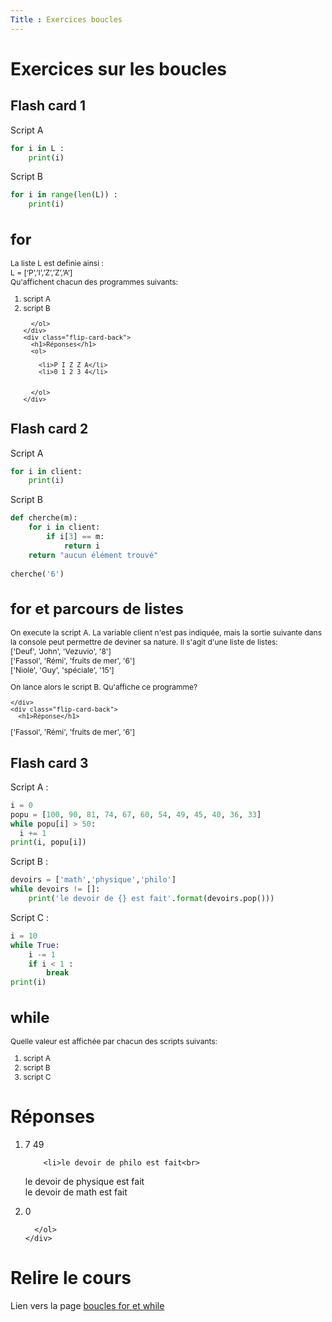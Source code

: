 ```yaml
---
Title : Exercices boucles
---
```


# Exercices sur les boucles
## Flash card 1

Script A

```python
for i in L : 
    print(i)
```

Script B 

```python
for i in range(len(L)) : 
    print(i)
```

<div class="flip-card">
  <div class="flip-card-inner">
    <div class="flip-card-front" style="font-size: 12px">
      <h1>for</h1>
      <p>La liste L est definie ainsi : <br>L = [‘P’,’I’,’Z’,’Z’,’A’]<br>
      Qu'affichent chacun des programmes suivants:</p>
      <ol>
        <li>script A</code></li>
        <li>script B</li>
     
      </ol>
    </div>
    <div class="flip-card-back">
      <h1>Réponses</h1>
      <ol>
        
        <li>P I Z Z A</li>
        <li>0 1 2 3 4</li>

       
      </ol>
    </div>
  </div>
</div>

## Flash card 2

Script A 

```python
for i in client:
    print(i)
```

Script B

```python
def cherche(m):
    for i in client:
        if i[3] == m:
            return i
    return "aucun élément trouvé"
        
cherche('6')
```



<div class="flip-card">
  <div class="flip-card-inner">
    <div class="flip-card-front" style="font-size: 12px">
      <h1>for et parcours de listes</h1>
      <p>On execute la script A. La variable client n'est pas indiquée, mais la sortie suivante dans la console peut permettre de deviner sa nature. Il s'agit d'une liste de listes:<br>
        ['Deuf', 'John', 'Vezuvio', '8']<br>
['Fassol', 'Rémi', 'fruits de mer', '6']<br>
['Niole', 'Guy', 'spéciale', '15']<br></p>
<p>
On lance alors le script B. Qu'affiche ce programme?
</p>
     
    </div>
    <div class="flip-card-back">
      <h1>Réponse</h1>
['Fassol', 'Rémi', 'fruits de mer', '6']
    </div>
  </div>
</div>


## Flash card 3

Script A : 

```python
i = 0
popu = [100, 90, 81, 74, 67, 60, 54, 49, 45, 40, 36, 33]
while popu[i] > 50:
  i += 1
print(i, popu[i])
```

Script B : 

```python
devoirs = ['math','physique','philo']
while devoirs != []:
    print('le devoir de {} est fait'.format(devoirs.pop()))
```

Script C : 

```python
i = 10
while True:
    i -= 1
    if i < 1 : 
        break
print(i)
```



<div class="flip-card">
  <div class="flip-card-inner">
    <div class="flip-card-front" style="font-size: 12px">
      <h1>while</h1>
      <p>Quelle valeur est affichée par chacun des scripts suivants:</p>
      <ol>
        <li>script A</code></li>
        <li>script B</li>
        <li>script C</li>
      </ol>
    </div>
    <div class="flip-card-back">
      <h1>Réponses</h1>
      <ol><li>7 49</li>
  
        <li>le devoir de philo est fait<br>
le devoir de physique est fait<br>
le devoir de math est fait<br></li>
        <li>0</li>
       
      </ol>
    </div>
  </div>
</div>

# Relire le cours
Lien vers la page [boucles for et while](/docs/python/pages/boucles/page1/index.html)

<script>
let selector, cards, makeActive;
let elems = [];
var check = false;

selector = '.flip-card';

cards = document.querySelectorAll(selector);


makeActive = function () {
    /* attention petite erreur de script
    pour que ca fonctionne il faut un nombre impair de cartes
    */ 
    for (let i = 0; i < cards.length; i++){
      check=!check;
      //console.log(cards[i].childNodes[1].classList);
      elems[i] = cards[i].childNodes[1];
      elems[i].classList.remove('active');
      }
    if (check) {
    this.childNodes[1].classList.add('active');}
};

for (let i = 0; i < cards.length; i++)
    cards[i].addEventListener('mousedown', makeActive);
</script>